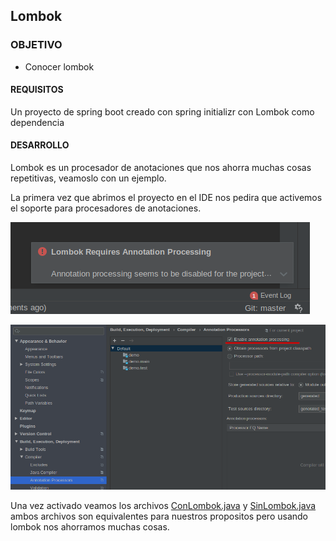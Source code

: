## Lombok

### OBJETIVO

- Conocer lombok

#### REQUISITOS

Un proyecto de spring boot creado con spring initializr con Lombok como dependencia

#### DESARROLLO

Lombok es un procesador de anotaciones que nos ahorra muchas cosas repetitivas, veamoslo con un ejemplo.

La primera vez que abrimos el proyecto en el IDE nos pedira que activemos el soporte para procesadores de anotaciones.

![Error](error.png)

![Activar](enable.png)

Una vez activado veamos los archivos [ConLombok.java](demo/src/main/java/com/example/demo/ConLombok.java) y [SinLombok.java](demo/src/main/java/com/example/demo/SinLombok.java) ambos archivos son equivalentes para nuestros propositos pero usando lombok nos ahorramos muchas cosas.

